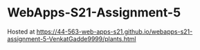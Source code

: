 # WebApps-S21-Assignment-5
Hosted at https://44-563-web-apps-s21.github.io/webapps-s21-assignment-5-VenkatGadde9999/plants.html
